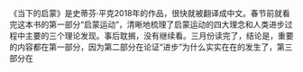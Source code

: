 《当下的启蒙》是史蒂芬·平克2018年的作品，很快就被翻译成中文。春节前就看完这本书的第一部分“启蒙运动”，清晰地梳理了启蒙运动的四大理念和人类进步过程中主要的三个理论发现。事后耽搁，没有继续看。三月份读完了，结论是，重要的内容都在第一部分，因为第二部分在论证“进步”为什么实实在在的发生了，第三部分在
<!--stackedit_data:
eyJoaXN0b3J5IjpbMTM1OTIwMDgwMiw5OTUzMTQ1OTddfQ==
-->